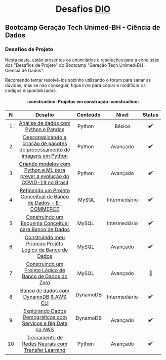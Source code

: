 <h1 align="center"> Desafios <a href="https://www.dio.me/">DIO</a> 

## Bootcamp Geração Tech Unimed-BH - Ciência de Dados

### Desafios de Projeto

Nesta pasta, estão presentes os enunciados e resoluções para a conclusão dos "Desafios de Projeto" do Bootcamp "Geração Tech Unimed-BH - Ciência de Dados".

Recomendo tentar resolvê-los sozinho utilizando o forum para sanar as dúvidas, mas se não conseguir, fique livre para copiar e modificar os códigos disponibilizados.


<h4 align="center"> :construction: Projetos em construção :construction: </h4>

|  N  |         Desafio        | Conteúdo |Nível  | Status |
| :-: | :--------------------: | :----------: | :----------: | :----------------: |
| 1   |     [Análise de dados com Python e Pandas](https://github.com/TMKaT/DIO/tree/main/Bootcamp%20Gera%C3%A7%C3%A3o%20Tech%20Unimed-BH%20-%20Ci%C3%AAncia%20de%20Dados/Desafios%20de%20projeto/An%C3%A1lise%20de%20dados%20com%20Python%20e%20Pandas) | Python <img src="https://cdn3.iconfinder.com/data/icons/logos-and-brands-adobe/512/267_Python-512.png" width="15" height="15"/> | Básico |  :heavy_check_mark: |
| 2   |     [Descomplicando a criação de pacotes de processamento de imagens em Python](https://github.com/TMKaT/DIO/tree/main/Bootcamp%20Gera%C3%A7%C3%A3o%20Tech%20Unimed-BH%20-%20Ci%C3%AAncia%20de%20Dados/Desafios%20de%20projeto/Descomplicando%20a%20cria%C3%A7%C3%A3o%20de%20pacotes%20de%20processamento%20de%20imagens%20em%20Python) | Python <img src="https://cdn3.iconfinder.com/data/icons/logos-and-brands-adobe/512/267_Python-512.png" width="15" height="15"/> | Avançado |  :heavy_check_mark:|
| 3   |     [Criando modelos com Python e ML para prever a evolução do COVID-19 no Brasil](https://github.com/TMKaT/DIO/tree/main/Bootcamp%20Gera%C3%A7%C3%A3o%20Tech%20Unimed-BH%20-%20Ci%C3%AAncia%20de%20Dados/Desafios%20de%20projeto/Criando%20modelos%20com%20Python%20e%20Machine%20Learning%20para%20prever%20a%20evolu%C3%A7%C3%A3o%20do%20COVID-19%20no%20Brasil) |  Python <img src="https://cdn3.iconfinder.com/data/icons/logos-and-brands-adobe/512/267_Python-512.png" width="15" height="15"/>  | Avançado |  :heavy_check_mark:|
| 4   |     [Refinando um Projeto Conceitual de Banco de Dados - E-COMMERCE](https://github.com/TMKaT/DIO/blob/main/Bootcamp%20Gera%C3%A7%C3%A3o%20Tech%20Unimed-BH%20-%20Ci%C3%AAncia%20de%20Dados/Desafios%20de%20projeto/Refinando%20um%20Projeto%20Conceitual%20de%20Banco%20de%20Dados%20-%20E-COMMERCE/Modelo%20conceitual%20ECOMERCE.png) | MySQL <img src="https://cdn.icon-icons.com/icons2/1381/PNG/512/mysqlworkbench_93532.png" width="10" height="10"/> | Intermediário |  :heavy_check_mark:|
| 5   |     [Construindo um Esquema Conceitual para Banco de Dados](https://github.com/TMKaT/DIO/blob/main/Bootcamp%20Gera%C3%A7%C3%A3o%20Tech%20Unimed-BH%20-%20Ci%C3%AAncia%20de%20Dados/Desafios%20de%20projeto/Construindo%20um%20Esquema%20Conceitual%20para%20Banco%20de%20Dados/Modelo%20conceitual%20OS%20Oficina.png) | MySQL <img src="https://cdn.icon-icons.com/icons2/1381/PNG/512/mysqlworkbench_93532.png" width="15" height="15"/> | Intermediário |  :heavy_check_mark:|
| 6   |     [Construindo meu Primeiro Projéto Lógico de Banco de Dados](https://github.com/TMKaT/DIO/tree/main/Bootcamp%20Gera%C3%A7%C3%A3o%20Tech%20Unimed-BH%20-%20Ci%C3%AAncia%20de%20Dados/Desafios%20de%20projeto/Refinando%20um%20Projeto%20Conceitual%20de%20Banco%20de%20Dados%20-%20E-COMMERCE) | MySQL <img src="https://cdn.icon-icons.com/icons2/1381/PNG/512/mysqlworkbench_93532.png" width="15" height="15"/> | Avançado |  :heavy_check_mark: |
| 7   |     [Construindo um Projeto Lógico de Banco de Dados do Zero](https://github.com/TMKaT/DIO/tree/main/Bootcamp%20Gera%C3%A7%C3%A3o%20Tech%20Unimed-BH%20-%20Ci%C3%AAncia%20de%20Dados/Desafios%20de%20projeto/Construindo%20um%20Esquema%20Conceitual%20para%20Banco%20de%20Dados) | MySQL <img src="https://cdn.icon-icons.com/icons2/1381/PNG/512/mysqlworkbench_93532.png" width="15" height="15"/> | Avançado |  :construction: |
| 8   |     [Banco de dados com DynamoDB & AWS CLI](https://github.com/TMKaT/DIO/tree/main/Bootcamp%20Gera%C3%A7%C3%A3o%20Tech%20Unimed-BH%20-%20Ci%C3%AAncia%20de%20Dados/Desafios%20de%20projeto/Banco%20de%20dados%20com%20DynamoDB%20%26%20AWS%20CLI) | DynamoDB <img src="https://hermes.digitalinnovation.one/courses/badge/e99cbafb-182d-4134-a1ba-e38a184070e6.png" width="15" height="15"/> | Intermediário |   :heavy_check_mark: |
| 9   |     [Explorando Dados Demográficos com Serviços e Big Data na AWS](https://github.com/TMKaT/DIO/tree/main/Bootcamp%20Gera%C3%A7%C3%A3o%20Tech%20Unimed-BH%20-%20Ci%C3%AAncia%20de%20Dados/Desafios%20de%20projeto/Explorando%20Dados%20Demogr%C3%A1ficos%20com%20Servi%C3%A7os%20de%20Big%20Data%20na%20AWS) | DynamoDB <img src="https://hermes.digitalinnovation.one/courses/badge/e99cbafb-182d-4134-a1ba-e38a184070e6.png" width="15" height="15"/> | Avançado |  :heavy_check_mark: |
| 10  |     [Treinamento de Redes Neurais com Transfer Learning](https://github.com/TMKaT/DIO/tree/main/Bootcamp%20Gera%C3%A7%C3%A3o%20Tech%20Unimed-BH%20-%20Ci%C3%AAncia%20de%20Dados/Desafios%20de%20projeto/Treinamento%20de%20Redes%20Neurais%20com%20Transfer%20Learning) | Python <img src="https://cdn3.iconfinder.com/data/icons/logos-and-brands-adobe/512/267_Python-512.png" width="15" height="15"/> | Avançado |  :heavy_check_mark: |
